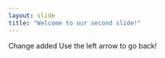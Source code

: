 ```yaml
---
layout: slide
title: "Welcome to our second slide!"
---
```

Change added
Use the left arrow to go back!
